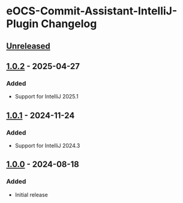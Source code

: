 <!-- Keep a Changelog guide -> https://keepachangelog.com -->

# eOCS-Commit-Assistant-IntelliJ-Plugin Changelog

## [Unreleased]

## [1.0.2] - 2025-04-27

### Added

- Support for IntelliJ 2025.1

## [1.0.1] - 2024-11-24

### Added

- Support for IntelliJ 2024.3

## [1.0.0] - 2024-08-18

### Added

- Initial release

[Unreleased]: https://github.com/fafeichter/eOCS-Commit-Assistant-IntelliJ-Plugin/compare/v1.0.2...HEAD
[1.0.2]: https://github.com/fafeichter/eOCS-Commit-Assistant-IntelliJ-Plugin/compare/v1.0.1...v1.0.2
[1.0.1]: https://github.com/fafeichter/eOCS-Commit-Assistant-IntelliJ-Plugin/compare/v1.0.0...v1.0.1
[1.0.0]: https://github.com/fafeichter/eOCS-Commit-Assistant-IntelliJ-Plugin/commits/v1.0.0
